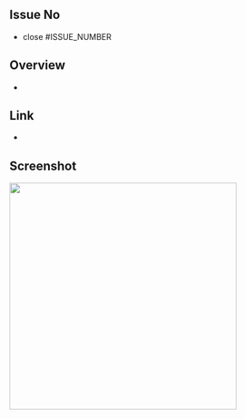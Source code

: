 ## Issue No
- close #ISSUE_NUMBER

## Overview
- 

## Link
- 

## Screenshot

<img src="" width="400" /> 

